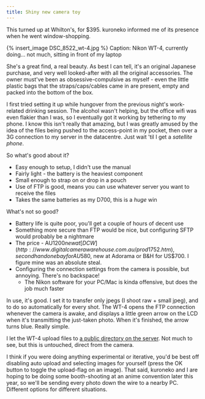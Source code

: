 ```yaml
---
title: Shiny new camera toy
---
```


This turned up at Whilton's, for $395. kuroneko informed me of its presence when he went window-shopping.

{% insert_image DSC_8522_wt-4.jpg %}
Caption: Nikon WT-4, currently doing... not much, sitting in front of my laptop

She's a great find, a real beauty. As best I can tell, it's an original Japanese purchase, and very well looked-after with all the original accessories. The owner must've been as obsessive-compulsive as myself - even the little plastic bags that the straps/caps/cables came in are present, empty and packed into the bottom of the box.

I first tried setting it up while hungover from the previous night's work-related drinking session. The alcohol wasn't helping, but the office wifi was even flakier than I was, so I eventually got it working by tethering to my phone. I know this isn't really that amazing, but I was greatly amused by the idea of the files being pushed to the access-point in my pocket, then over a 3G connection to my server in the datacentre. Just wait 'til I get a *satellite phone*.

So what's good about it?

* Easy enough to setup, I didn't use the manual
* Fairly light - the battery is the heaviest component
* Small enough to strap on or drop in a pouch
* Use of FTP is good, means you can use whatever server you want to receive the files
* Takes the same batteries as my D700, this is a *huge* win

What's not so good?

* Battery life is quite poor, you'll get a couple of hours of decent use
* Something more secure than FTP would be nice, but configuring SFTP would probably be a nightmare
* The price - AU$1200 new at [DCW](http://www.digitalcamerawarehouse.com.au/prod1752.htm), secondhand on ebay for AU$580, new at Adorama or B&H for US$700. I figure mine was an absolute steal.
* Configuring the connection settings from the camera is possible, but annoying. There's no backspace!
    * The Nikon software for your PC/Mac is kinda offensive, but does the job much faster

In use, it's good. I set it to transfer only jpegs (I shoot raw + small jpeg), and to do so automatically for every shot. The WT-4 opens the FTP connection whenever the camera is awake, and displays a little green arrow on the LCD when it's transmitting the just-taken photo. When it's finished, the arrow turns blue. Really simple.

I let the WT-4 upload files to [a public directory on the server](http://furinkan.meidokon.net/img/wt4/). Not much to see, but this is untouched, direct from the camera.

I think if you were doing anything experimental or iterative, you'd be best off disabling auto upload and selecting images for yourself (press the OK button to toggle the upload-flag on an image). That said, kuroneko and I are hoping to be doing some booth-shooting at an anime convention later this year, so we'll be sending every photo down the wire to a nearby PC. Different options for different situations.
